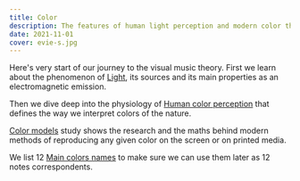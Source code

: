 ```yaml
---
title: Color
description: The features of human light perception and modern color theory
date: 2021-11-01
cover: evie-s.jpg
---
```


<YoutubeEmbed video="srRI7yMjGz0" />

Here's very start of our journey to the visual music theory. First we learn about the phenomenon of [Light](./light/index.md), its sources and its main properties as an electromagnetic emission.

Then we dive deep into the physiology of [Human color perception](./perception/index.md) that defines the way we interpret colors of the nature.

[Color models](./models/index.md) study shows the research and the maths behind modern methods of reproducing any given color on the screen or on printed media.

We list 12 [Main colors names](./names/index.md) to make sure we can use them later as 12 notes correspondents.

<YoutubeEmbed video="1i8s8knHFTs" />

